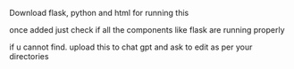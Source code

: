 Download flask, python and html for running this

once added just check if all the components like flask are running properly

if u cannot find. upload this to chat gpt and ask to edit as per your directories
